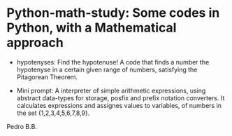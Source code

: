# Python-math-study: Some codes in Python, with a Mathematical approach

- hypotenyses: Find the hypotenuse!
A code that finds a number the hypotenyse in a certain given range of numbers, satisfying the Pitagorean Theorem.

- Mini prompt: A interpreter of simple arithmetic expressions, using abstract data-types for storage, posfix and prefix notation converters. It calculates expressions and assignes values to variables, of numbers in the set {1,2,3,4,5,6,7,8,9}.

Pedro B.B.
